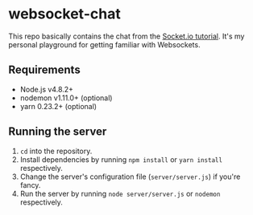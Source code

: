 # websocket-chat
This repo basically contains the chat from the [Socket.io tutorial](https://socket.io/get-started/chat/).
It's my personal playground for getting familiar with Websockets.

##  Requirements
- Node.js v4.8.2+
- nodemon v1.11.0+ (optional)
- yarn 0.23.2+ (optional)

## Running the server
1. `cd` into the repository.
2. Install dependencies by running `npm install` or `yarn install` respectively.
3. Change the server's configuration file (`server/server.js`) if you're fancy.
4. Run the server by running `node server/server.js` or `nodemon` respectively.
